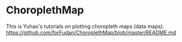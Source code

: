 # ChoroplethMap
This is Yuhao's tutorials on plotting choropleth maps (data maps).
https://github.com/forFudan/ChoroplethMap/blob/master/README.md
